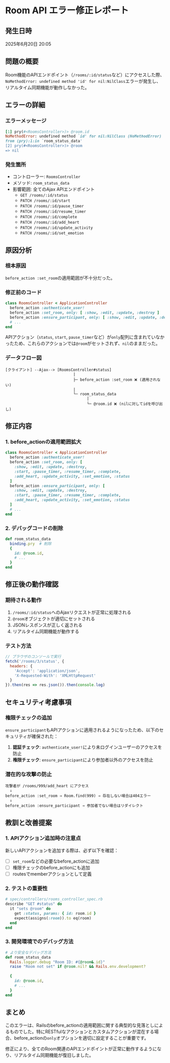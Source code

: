 # Room API エラー修正レポート

## 発生日時
2025年6月20日 20:05

## 問題の概要
Room機能のAPIエンドポイント（`/rooms/:id/status`など）にアクセスした際、`NoMethodError: undefined method 'id' for nil:NilClass`エラーが発生し、リアルタイム同期機能が動作しなかった。

## エラーの詳細

### エラーメッセージ
```ruby
[1] pry(#<RoomsController>)> @room.id
NoMethodError: undefined method `id' for nil:NilClass (NoMethodError)
from (pry):1:in `room_status_data'
[2] pry(#<RoomsController>)> @room
=> nil
```

### 発生箇所
- コントローラー: `RoomsController`
- メソッド: `room_status_data`
- 影響範囲: 全てのAjax APIエンドポイント
  - `GET /rooms/:id/status`
  - `PATCH /rooms/:id/start`
  - `PATCH /rooms/:id/pause_timer`
  - `PATCH /rooms/:id/resume_timer`
  - `PATCH /rooms/:id/complete`
  - `PATCH /rooms/:id/add_heart`
  - `PATCH /rooms/:id/update_activity`
  - `PATCH /rooms/:id/set_emotion`

## 原因分析

### 根本原因
`before_action :set_room`の適用範囲が不十分だった。

### 修正前のコード
```ruby
class RoomsController < ApplicationController
  before_action :authenticate_user!
  before_action :set_room, only: [ :show, :edit, :update, :destroy ]
  before_action :ensure_participant, only: [ :show, :edit, :update, :destroy ]
  # ...
end
```

APIアクション（`status`, `start`, `pause_timer`など）が`only`配列に含まれていなかったため、これらのアクションでは`@room`がセットされず、`nil`のままだった。

### データフロー図
```
[クライアント] --Ajax--> [RoomsController#status]
                              |
                              ├─ before_action :set_room ❌ (適用されない)
                              |
                              └─ room_status_data
                                    |
                                    └─ @room.id ❌ (nilに対してidを呼び出し)
```

## 修正内容

### 1. before_actionの適用範囲拡大

```ruby
class RoomsController < ApplicationController
  before_action :authenticate_user!
  before_action :set_room, only: [ 
    :show, :edit, :update, :destroy,
    :start, :pause_timer, :resume_timer, :complete, 
    :add_heart, :update_activity, :set_emotion, :status 
  ]
  before_action :ensure_participant, only: [ 
    :show, :edit, :update, :destroy,
    :start, :pause_timer, :resume_timer, :complete, 
    :add_heart, :update_activity, :set_emotion, :status 
  ]
  # ...
end
```

### 2. デバッグコードの削除
```ruby
def room_status_data
  binding.pry  # 削除
  {
    id: @room.id,
    # ...
  }
end
```

## 修正後の動作確認

### 期待される動作
1. `/rooms/:id/status`へのAjaxリクエストが正常に処理される
2. `@room`オブジェクトが適切にセットされる
3. JSONレスポンスが正しく返される
4. リアルタイム同期機能が動作する

### テスト方法
```javascript
// ブラウザのコンソールで実行
fetch('/rooms/3/status', {
  headers: {
    'Accept': 'application/json',
    'X-Requested-With': 'XMLHttpRequest'
  }
}).then(res => res.json()).then(console.log)
```

## セキュリティ考慮事項

### 権限チェックの追加
`ensure_participant`もAPIアクションに適用されるようになったため、以下のセキュリティが確保された：

1. **認証チェック**: `authenticate_user!`により未ログインユーザーのアクセスを防止
2. **権限チェック**: `ensure_participant`により参加者以外のアクセスを防止

### 潜在的な攻撃の防止
```
攻撃者が /rooms/999/add_heart にアクセス
  ↓
before_action :set_room → Room.find(999) → 存在しない場合は404エラー
  ↓
before_action :ensure_participant → 参加者でない場合はリダイレクト
```

## 教訓と改善提案

### 1. APIアクション追加時の注意点
新しいAPIアクションを追加する際は、必ず以下を確認：
- [ ] `set_room`などの必要なbefore_actionに追加
- [ ] 権限チェックのbefore_actionにも追加
- [ ] routesでmemberアクションとして定義

### 2. テストの重要性
```ruby
# spec/controllers/rooms_controller_spec.rb
describe "GET #status" do
  it "sets @room" do
    get :status, params: { id: room.id }
    expect(assigns(:room)).to eq(room)
  end
end
```

### 3. 開発環境でのデバッグ方法
```ruby
# より安全なデバッグ方法
def room_status_data
  Rails.logger.debug "Room ID: #{@room&.id}"
  raise "Room not set" if @room.nil? && Rails.env.development?
  
  {
    id: @room.id,
    # ...
  }
end
```

## まとめ

このエラーは、Railsのbefore_actionの適用範囲に関する典型的な見落としによるものでした。特にRESTfulなアクションとカスタムアクションが混在する場合、before_actionの`only`オプションを適切に設定することが重要です。

修正により、全てのRoom関連のAPIエンドポイントが正常に動作するようになり、リアルタイム同期機能が復旧しました。